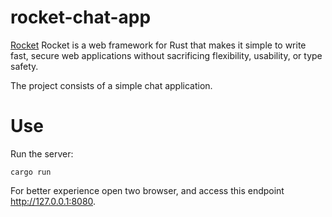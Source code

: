 # rocket-chat-app

[Rocket](https://rocket.rs/) Rocket is a web framework for Rust that makes it simple to write fast, secure web applications without sacrificing flexibility, usability, or type safety.

The project consists of a simple chat application.

# Use

Run the server:
```
cargo run
```

For better experience open two browser, and access this endpoint http://127.0.0.1:8080.

